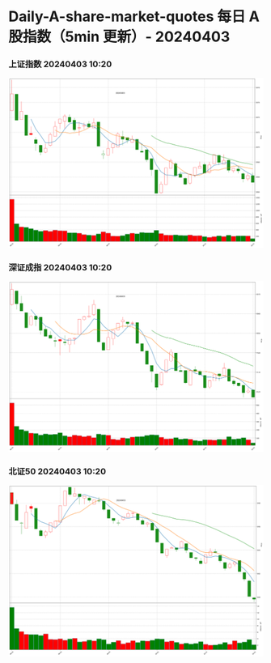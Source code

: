 
# Daily-A-share-market-quotes 每日 A 股指数（5min 更新）- 20240403

### 上证指数 20240403 10:20
![](./fig/2024/4/20240403-sh000001.png)

### 深证成指 20240403 10:20
![](./fig/2024/4/20240403-sz399001.png)

### 北证50 20240403 10:20
![](./fig/2024/4/20240403-bj899050.png)
